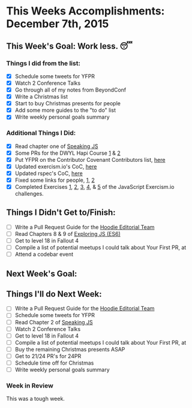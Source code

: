 # This Weeks Accomplishments: December 7th, 2015

## This Week's Goal: Work less. :sleeping:

### Things I did from the list:
- [x] Schedule some tweets for YFPR
- [x] Watch 2 Conference Talks
- [x] Go through all of my notes from BeyondConf
- [x] Write a Christmas list
- [x] Start to buy Christmas presents for people
- [x] Add some more guides to the "to do" list
- [x] Write weekly personal goals summary

### Additional Things I Did:
- [x] Read chapter one of [Speaking JS](http://github.com/charlotteis/speakingES5)
- [x] Some PRs for the DWYL Hapi Course [1](https://github.com/dwyl/learn-hapi/pull/45) & [2](https://github.com/dwyl/learn-hapi/pull/46)
- [x] Put YFPR on the Contributor Covenant Contributors list, [here](https://github.com/CoralineAda/contributor_covenant/pull/172)
- [x] Updated exercism.io's CoC, [here](https://github.com/exercism/exercism.io/pull/2655)
- [x] Updated rspec's CoC, [here](https://github.com/rspec/rspec-dev/pull/146)
- [x] Fixed some links for people, [1](https://github.com/mikemaccana/stickers/pull/1), [2](https://github.com/msmichellegar/learning-goals/pull/1)
- [x] Completed Exercises [1](http://exercism.io/submissions/66bd0857be2e42319899f36d250f7e54), [2](http://exercism.io/submissions/b33e15ba735244bbad77b1d604af0115), [3](http://exercism.io/submissions/2a0ee6a564a74580a697fc46bede3f82), [4](http://exercism.io/submissions/f06fcf90117f40fdb38e5cfaa9b1e9d9), & [5](http://exercism.io/submissions/d680a412ce9e4566a71850cbba51bd47) of the JavaScript Exercism.io challenges.

## Things I Didn't Get to/Finish:
- [ ] Write a Pull Request Guide for the [Hoodie Editorial Team](http://github.com/hoodiehq/editorial)
- [ ] Read Chapters 8 & 9 of [Exploring JS (ES6)](http://exploringjs.com)
- [ ] Get to level 18 in Fallout 4
- [ ] Compile a list of potential meetups I could talk about Your First PR, at
- [ ] Attend a codebar event

## Next Week's Goal:

## Things I'll do Next Week:
- [ ] Write a Pull Request Guide for the [Hoodie Editorial Team](http://github.com/hoodiehq/editorial)
- [ ] Schedule some tweets for YFPR
- [ ] Read Chapter 2 of [Speaking JS](http://speakingjs.com)
- [ ] Watch 2 Conference Talks
- [ ] Get to level 18 in Fallout 4
- [ ] Compile a list of potential meetups I could talk about Your First PR, at
- [ ] Buy the remaining Christmas presents ASAP
- [ ] Get to 21/24 PR's for 24PR
- [ ] Schedule time off for Christmas
- [ ] Write weekly personal goals summary

### Week in Review

This was a tough week.
